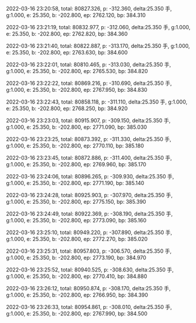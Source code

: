2022-03-16 23:20:58, total: 80827.326, p: -312.360, delta:25.350 手, g:1.000, e: 25.350, b: -202.800, ep: 2762.120, bp: 384.310

2022-03-16 23:21:19, total: 80832.977, p: -312.060, delta:25.350 手, g:1.000, e: 25.350, b: -202.800, ep: 2762.820, bp: 384.360

2022-03-16 23:21:40, total: 80822.887, p: -313.170, delta:25.350 手, g:1.000, e: 25.350, b: -202.800, ep: 2763.630, bp: 384.600

2022-03-16 23:22:01, total: 80810.465, p: -313.030, delta:25.350 手, g:1.000, e: 25.350, b: -202.800, ep: 2765.530, bp: 384.820

2022-03-16 23:22:22, total: 80869.216, p: -310.690, delta:25.350 手, g:1.000, e: 25.350, b: -202.800, ep: 2767.950, bp: 384.830

2022-03-16 23:22:43, total: 80858.118, p: -311.110, delta:25.350 手, g:1.000, e: 25.350, b: -202.800, ep: 2768.250, bp: 384.920

2022-03-16 23:23:03, total: 80915.907, p: -309.150, delta:25.350 手, g:1.000, e: 25.350, b: -202.800, ep: 2771.090, bp: 385.030

2022-03-16 23:23:25, total: 80873.392, p: -311.330, delta:25.350 手, g:1.000, e: 25.350, b: -202.800, ep: 2770.110, bp: 385.180

2022-03-16 23:23:45, total: 80872.886, p: -311.400, delta:25.350 手, g:1.000, e: 25.350, b: -202.800, ep: 2769.960, bp: 385.170

2022-03-16 23:24:06, total: 80896.265, p: -309.930, delta:25.350 手, g:1.000, e: 25.350, b: -202.800, ep: 2771.190, bp: 385.140

2022-03-16 23:24:28, total: 80925.903, p: -307.970, delta:25.350 手, g:1.000, e: 25.350, b: -202.800, ep: 2775.150, bp: 385.390

2022-03-16 23:24:49, total: 80922.369, p: -308.190, delta:25.350 手, g:1.000, e: 25.350, b: -202.800, ep: 2773.090, bp: 385.160

2022-03-16 23:25:10, total: 80949.220, p: -307.890, delta:25.350 手, g:1.000, e: 25.350, b: -202.800, ep: 2772.270, bp: 385.020

2022-03-16 23:25:31, total: 80957.803, p: -306.570, delta:25.350 手, g:1.000, e: 25.350, b: -202.800, ep: 2773.190, bp: 384.970

2022-03-16 23:25:52, total: 80940.525, p: -308.630, delta:25.350 手, g:1.000, e: 25.350, b: -202.800, ep: 2770.410, bp: 384.880

2022-03-16 23:26:12, total: 80950.874, p: -308.170, delta:25.350 手, g:1.000, e: 25.350, b: -202.800, ep: 2766.950, bp: 384.390

2022-03-16 23:26:33, total: 80954.861, p: -308.010, delta:25.350 手, g:1.000, e: 25.350, b: -202.800, ep: 2767.990, bp: 384.500